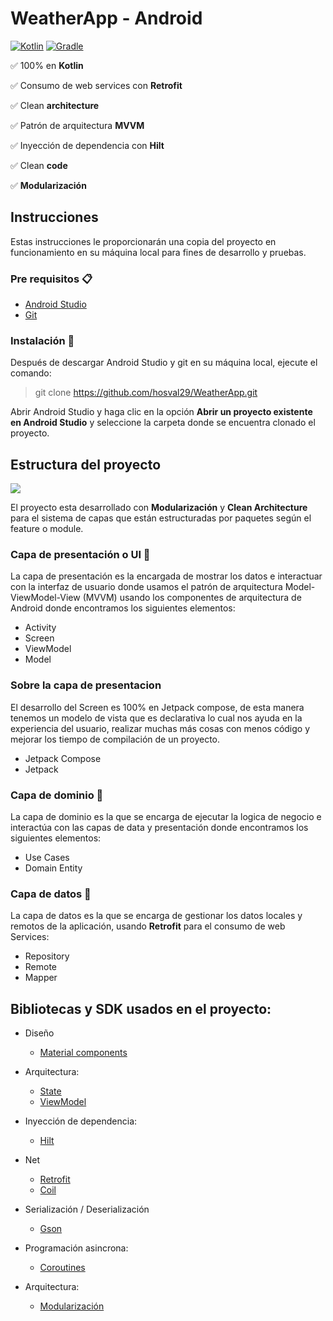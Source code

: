# WeatherApp - Android

[![Kotlin](https://img.shields.io/badge/kotlin-1.8.0-blue.svg)](http://kotlinlang.org) [![Gradle](https://img.shields.io/badge/gradle-7.5.0-%2366DCB8.svg)](https://developer.android.com/studio/releases/gradle-plugin)

:white_check_mark: 100% en **Kotlin**

:white_check_mark: Consumo de web services con **Retrofit**

:white_check_mark: Clean **architecture**

:white_check_mark: Patrón de arquitectura **MVVM**

:white_check_mark: Inyección de dependencia con **Hilt**

:white_check_mark: Clean **code**

:white_check_mark: **Modularización**

## Instrucciones

Estas instrucciones le proporcionarán una copia del proyecto en funcionamiento en su máquina local para fines de desarrollo y pruebas.

### Pre requisitos 📋
- [Android Studio](https://developer.android.com/studio/)
- [Git](https://git-scm.com/downloads)

### Instalación 🔧
Después de descargar Android Studio y git en su máquina local, ejecute el comando:

> git clone https://github.com/hosval29/WeatherApp.git

Abrir Android Studio y haga clic en la opción **Abrir un proyecto existente en Android Studio** y seleccione la carpeta donde se encuentra clonado el proyecto.

## Estructura del proyecto

![](https://i.imgur.com/ECCcRbt.png)

El proyecto esta desarrollado con **Modularización** y **Clean Architecture** para el sistema de capas que están estructuradas por paquetes según el feature o module.

### Capa de presentación o UI :iphone:
La capa de presentación es la encargada de mostrar los datos e interactuar con la interfaz de usuario donde usamos el patrón de arquitectura Model-ViewModel-View (MVVM) usando los componentes de arquitectura de Android donde encontramos los siguientes elementos:

- Activity
- Screen
- ViewModel
- Model

### Sobre la capa de presentacion
El desarrollo del Screen es 100% en Jetpack compose, de esta manera tenemos un modelo de vista que es declarativa lo cual nos ayuda en la experiencia del usuario, realizar muchas más cosas con menos código y mejorar los tiempo de compilación de un proyecto.

- Jetpack Compose
- Jetpack

### Capa de dominio :large_orange_diamond:
La capa de dominio es la que se encarga de ejecutar la logica de negocio e interactúa con las capas de data y presentación donde encontramos los siguientes elementos:

- Use Cases
- Domain Entity

### Capa de datos :open_file_folder:
La capa de datos es la que se encarga de gestionar los datos locales y remotos de la aplicación, usando **Retrofit** para el consumo de web Services:

- Repository
- Remote
- Mapper

## Bibliotecas y SDK usados en el proyecto:

- Diseño
    - [Material components](https://developer.android.com/jetpack/androidx/releases/compose-material3?hl=es-419)

- Arquitectura:
    - [State](https://developer.android.com/jetpack/compose/state?hl=es-419)
    - [ViewModel](https://developer.android.com/topic/libraries/architecture/viewmodel)

- Inyección de dependencia:
    - [Hilt](https://developer.android.com/training/dependency-injection/hilt-android?hl=es-419)

- Net
    - [Retrofit](https://github.com/square/retrofit)
    - [Coil](https://github.com/coil-kt/coil)

- Serialización / Deserialización
    - [Gson](https://github.com/google/gson)

- Programación asincrona:
    - [Coroutines](https://github.com/Kotlin/kotlinx.coroutines)
    
- Arquitectura:
    - [Modularización](https://developer.android.com/topic/modularization)
